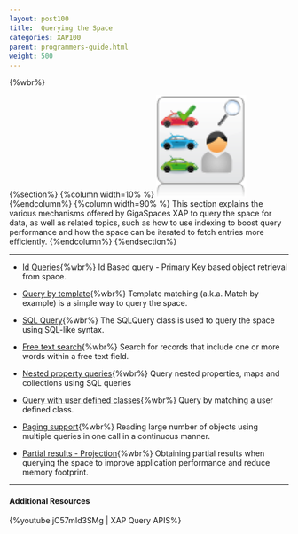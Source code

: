 ```yaml
---
layout: post100
title:  Querying the Space
categories: XAP100
parent: programmers-guide.html
weight: 500
---
```


{%wbr%}

{%section%}
{%column width=10% %}
![data-access.jpg](/attachment_files/subject/query.png)
{%endcolumn%}
{%column width=90% %}
This section explains the various mechanisms offered by GigaSpaces XAP to query the space for data, as well as related topics, such as how to use indexing to boost query performance and how the space can be iterated to fetch entries more efficiently.
{%endcolumn%}
{%endsection%}

<hr/>

- [Id Queries](./query-by-id.html){%wbr%}
Id Based query - Primary Key based object retrieval from space.

- [Query by template](./query-template-matching.html){%wbr%}
Template matching (a.k.a. Match by example) is a simple way to query the space.

- [SQL Query](./query-sql.html){%wbr%}
The SQLQuery class is used to query the space using SQL-like syntax.

- [Free text search](./query-free-text-search.html){%wbr%}
Search for records that include one or more words within a free text field.

- [Nested property queries](./query-nested-properties.html){%wbr%}
Query nested properties, maps and collections using SQL queries

- [Query with user defined classes](./query-user-defined-classes.html){%wbr%}
Query by matching a user defined class.

- [Paging support](./query-paging-support.html){%wbr%}
Reading large number of objects using multiple queries in one call in a continuous manner.

- [Partial results - Projection](./query-partial-results.html){%wbr%}
Obtaining partial results when querying the space to improve application performance and reduce memory footprint.


<hr/>

#### Additional Resources
{%youtube jC57mId3SMg | XAP Query APIS%}
